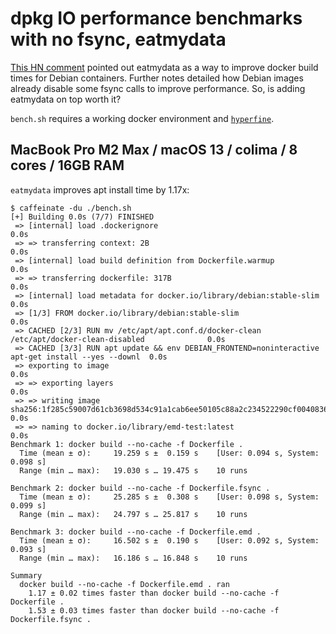 # dpkg IO performance benchmarks with no fsync, eatmydata

[This HN comment](https://news.ycombinator.com/item?id=36937358) pointed out eatmydata as a way to improve docker build times for Debian containers. Further notes detailed how Debian images already disable some fsync calls to improve performance. So, is adding eatmydata on top worth it?

`bench.sh` requires a working docker environment and [`hyperfine`](https://github.com/sharkdp/hyperfine).

## MacBook Pro M2 Max / macOS 13 / colima / 8 cores / 16GB RAM

`eatmydata` improves apt install time by 1.17x:

```
$ caffeinate -du ./bench.sh
[+] Building 0.0s (7/7) FINISHED
 => [internal] load .dockerignore                                                                    0.0s
 => => transferring context: 2B                                                                      0.0s
 => [internal] load build definition from Dockerfile.warmup                                          0.0s
 => => transferring dockerfile: 317B                                                                 0.0s
 => [internal] load metadata for docker.io/library/debian:stable-slim                                0.0s
 => [1/3] FROM docker.io/library/debian:stable-slim                                                  0.0s
 => CACHED [2/3] RUN mv /etc/apt/apt.conf.d/docker-clean /etc/apt/docker-clean-disabled              0.0s
 => CACHED [3/3] RUN apt update && env DEBIAN_FRONTEND=noninteractive apt-get install --yes --downl  0.0s
 => exporting to image                                                                               0.0s
 => => exporting layers                                                                              0.0s
 => => writing image sha256:1f285c59007d61cb3698d534c91a1cab6ee50105c88a2c234522290cf0040836         0.0s
 => => naming to docker.io/library/emd-test:latest                                                   0.0s
Benchmark 1: docker build --no-cache -f Dockerfile .
  Time (mean ± σ):     19.259 s ±  0.159 s    [User: 0.094 s, System: 0.098 s]
  Range (min … max):   19.030 s … 19.475 s    10 runs

Benchmark 2: docker build --no-cache -f Dockerfile.fsync .
  Time (mean ± σ):     25.285 s ±  0.308 s    [User: 0.098 s, System: 0.099 s]
  Range (min … max):   24.797 s … 25.817 s    10 runs

Benchmark 3: docker build --no-cache -f Dockerfile.emd .
  Time (mean ± σ):     16.502 s ±  0.190 s    [User: 0.092 s, System: 0.093 s]
  Range (min … max):   16.186 s … 16.848 s    10 runs

Summary
  docker build --no-cache -f Dockerfile.emd . ran
    1.17 ± 0.02 times faster than docker build --no-cache -f Dockerfile .
    1.53 ± 0.03 times faster than docker build --no-cache -f Dockerfile.fsync .
```
